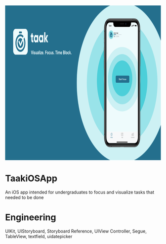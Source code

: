 <p align="center">
  <img height="500" src="/TaakiOS.png">
</p>

# TaakiOSApp
An iOS app intended for undergraduates to focus and visualize tasks that needed to be done

# Engineering
UIKit, UIStoryboard, Storyboard  Reference, UIView Controller, Segue, TableView, textfield, uidatepicker

